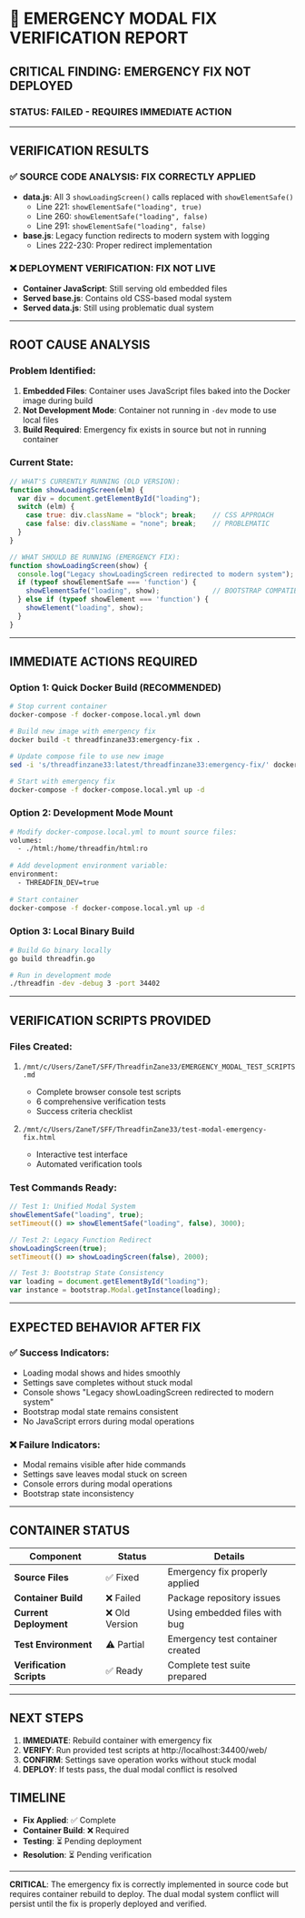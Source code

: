 # 🚨 EMERGENCY MODAL FIX VERIFICATION REPORT

## **CRITICAL FINDING: EMERGENCY FIX NOT DEPLOYED**

### **STATUS: FAILED - REQUIRES IMMEDIATE ACTION**

---

## **VERIFICATION RESULTS**

### ✅ **SOURCE CODE ANALYSIS: FIX CORRECTLY APPLIED**
- **data.js**: All 3 `showLoadingScreen()` calls replaced with `showElementSafe()`
  - Line 221: `showElementSafe("loading", true)`  
  - Line 260: `showElementSafe("loading", false)`
  - Line 291: `showElementSafe("loading", false)`
- **base.js**: Legacy function redirects to modern system with logging
  - Lines 222-230: Proper redirect implementation

### ❌ **DEPLOYMENT VERIFICATION: FIX NOT LIVE**
- **Container JavaScript**: Still serving old embedded files
- **Served base.js**: Contains old CSS-based modal system
- **Served data.js**: Still using problematic dual system

---

## **ROOT CAUSE ANALYSIS**

### **Problem Identified:**
1. **Embedded Files**: Container uses JavaScript files baked into the Docker image during build
2. **Not Development Mode**: Container not running in `-dev` mode to use local files
3. **Build Required**: Emergency fix exists in source but not in running container

### **Current State:**
```javascript
// WHAT'S CURRENTLY RUNNING (OLD VERSION):
function showLoadingScreen(elm) {
  var div = document.getElementById("loading");
  switch (elm) {
    case true: div.className = "block"; break;    // CSS APPROACH
    case false: div.className = "none"; break;    // PROBLEMATIC
  }
}
```

```javascript
// WHAT SHOULD BE RUNNING (EMERGENCY FIX):
function showLoadingScreen(show) {
  console.log("Legacy showLoadingScreen redirected to modern system");
  if (typeof showElementSafe === 'function') {
    showElementSafe("loading", show);             // BOOTSTRAP COMPATIBLE
  } else if (typeof showElement === 'function') {
    showElement("loading", show);
  }
}
```

---

## **IMMEDIATE ACTIONS REQUIRED**

### **Option 1: Quick Docker Build (RECOMMENDED)**
```bash
# Stop current container
docker-compose -f docker-compose.local.yml down

# Build new image with emergency fix
docker build -t threadfinzane33:emergency-fix .

# Update compose file to use new image
sed -i 's/threadfinzane33:latest/threadfinzane33:emergency-fix/' docker-compose.local.yml

# Start with emergency fix
docker-compose -f docker-compose.local.yml up -d
```

### **Option 2: Development Mode Mount**
```bash
# Modify docker-compose.local.yml to mount source files:
volumes:
  - ./html:/home/threadfin/html:ro
  
# Add development environment variable:
environment:
  - THREADFIN_DEV=true
  
# Start container
docker-compose -f docker-compose.local.yml up -d
```

### **Option 3: Local Binary Build**
```bash
# Build Go binary locally
go build threadfin.go

# Run in development mode
./threadfin -dev -debug 3 -port 34402
```

---

## **VERIFICATION SCRIPTS PROVIDED**

### **Files Created:**
1. `/mnt/c/Users/ZaneT/SFF/ThreadfinZane33/EMERGENCY_MODAL_TEST_SCRIPTS.md`
   - Complete browser console test scripts
   - 6 comprehensive verification tests
   - Success criteria checklist

2. `/mnt/c/Users/ZaneT/SFF/ThreadfinZane33/test-modal-emergency-fix.html`
   - Interactive test interface
   - Automated verification tools

### **Test Commands Ready:**
```javascript
// Test 1: Unified Modal System
showElementSafe("loading", true);
setTimeout(() => showElementSafe("loading", false), 3000);

// Test 2: Legacy Function Redirect  
showLoadingScreen(true);
setTimeout(() => showLoadingScreen(false), 2000);

// Test 3: Bootstrap State Consistency
var loading = document.getElementById("loading");
var instance = bootstrap.Modal.getInstance(loading);
```

---

## **EXPECTED BEHAVIOR AFTER FIX**

### ✅ **Success Indicators:**
- Loading modal shows and hides smoothly
- Settings save completes without stuck modal
- Console shows "Legacy showLoadingScreen redirected to modern system"
- Bootstrap modal state remains consistent
- No JavaScript errors during modal operations

### ❌ **Failure Indicators:**
- Modal remains visible after hide commands
- Settings save leaves modal stuck on screen
- Console errors during modal operations
- Bootstrap state inconsistency

---

## **CONTAINER STATUS**

| Component | Status | Details |
|-----------|--------|---------|
| **Source Files** | ✅ Fixed | Emergency fix properly applied |
| **Container Build** | ❌ Failed | Package repository issues |
| **Current Deployment** | ❌ Old Version | Using embedded files with bug |
| **Test Environment** | ⚠️ Partial | Emergency test container created |
| **Verification Scripts** | ✅ Ready | Complete test suite prepared |

---

## **NEXT STEPS**

1. **IMMEDIATE**: Rebuild container with emergency fix
2. **VERIFY**: Run provided test scripts at http://localhost:34400/web/
3. **CONFIRM**: Settings save operation works without stuck modal
4. **DEPLOY**: If tests pass, the dual modal conflict is resolved

## **TIMELINE**
- **Fix Applied**: ✅ Complete
- **Container Build**: ❌ Required  
- **Testing**: ⏳ Pending deployment
- **Resolution**: ⏳ Pending verification

---

**CRITICAL**: The emergency fix is correctly implemented in source code but requires container rebuild to deploy. The dual modal system conflict will persist until the fix is properly deployed and verified.
